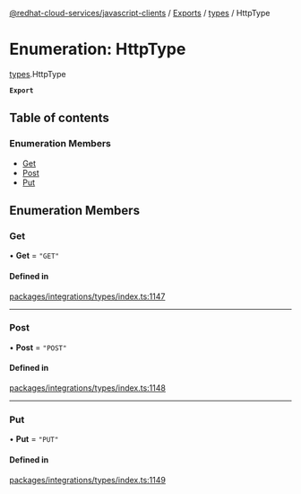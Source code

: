 [@redhat-cloud-services/javascript-clients](../README.md) / [Exports](../modules.md) / [types](../modules/types.md) / HttpType

# Enumeration: HttpType

[types](../modules/types.md).HttpType

**`Export`**

## Table of contents

### Enumeration Members

- [Get](types.HttpType.md#get)
- [Post](types.HttpType.md#post)
- [Put](types.HttpType.md#put)

## Enumeration Members

### Get

• **Get** = ``"GET"``

#### Defined in

[packages/integrations/types/index.ts:1147](https://github.com/RedHatInsights/javascript-clients/blob/main/packages/integrations/types/index.ts#L1147)

___

### Post

• **Post** = ``"POST"``

#### Defined in

[packages/integrations/types/index.ts:1148](https://github.com/RedHatInsights/javascript-clients/blob/main/packages/integrations/types/index.ts#L1148)

___

### Put

• **Put** = ``"PUT"``

#### Defined in

[packages/integrations/types/index.ts:1149](https://github.com/RedHatInsights/javascript-clients/blob/main/packages/integrations/types/index.ts#L1149)
